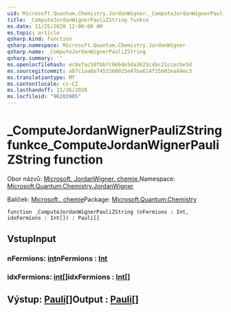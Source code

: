 ```yaml
---
uid: Microsoft.Quantum.Chemistry.JordanWigner._ComputeJordanWignerPauliZString
title: _ComputeJordanWignerPauliZString funkce
ms.date: 11/25/2020 12:00:00 AM
ms.topic: article
qsharp.kind: function
qsharp.namespace: Microsoft.Quantum.Chemistry.JordanWigner
qsharp.name: _ComputeJordanWignerPauliZString
qsharp.summary: ''
ms.openlocfilehash: ec8efac58fbb7c066de5da3625c4bc21ccecbe5d
ms.sourcegitcommit: a87c1aa8e7453360025e47ba614f25b02ea84ec3
ms.translationtype: MT
ms.contentlocale: cs-CZ
ms.lasthandoff: 11/26/2020
ms.locfileid: "96203905"
---
```

# <a name="_computejordanwignerpaulizstring-function"></a><span data-ttu-id="2d505-102">_ComputeJordanWignerPauliZString funkce</span><span class="sxs-lookup"><span data-stu-id="2d505-102">_ComputeJordanWignerPauliZString function</span></span>

<span data-ttu-id="2d505-103">Obor názvů: [Microsoft. JordanWigner. chemie.](xref:Microsoft.Quantum.Chemistry.JordanWigner)</span><span class="sxs-lookup"><span data-stu-id="2d505-103">Namespace: [Microsoft.Quantum.Chemistry.JordanWigner](xref:Microsoft.Quantum.Chemistry.JordanWigner)</span></span>

<span data-ttu-id="2d505-104">Balíček: [Microsoft.. chemie](https://nuget.org/packages/Microsoft.Quantum.Chemistry)</span><span class="sxs-lookup"><span data-stu-id="2d505-104">Package: [Microsoft.Quantum.Chemistry](https://nuget.org/packages/Microsoft.Quantum.Chemistry)</span></span>




```qsharp
function _ComputeJordanWignerPauliZString (nFermions : Int, idxFermions : Int[]) : Pauli[]
```


## <a name="input"></a><span data-ttu-id="2d505-105">Vstup</span><span class="sxs-lookup"><span data-stu-id="2d505-105">Input</span></span>

### <a name="nfermions--int"></a><span data-ttu-id="2d505-106">nFermions: [int](xref:microsoft.quantum.lang-ref.int)</span><span class="sxs-lookup"><span data-stu-id="2d505-106">nFermions : [Int](xref:microsoft.quantum.lang-ref.int)</span></span>




### <a name="idxfermions--int"></a><span data-ttu-id="2d505-107">idxFermions: [int](xref:microsoft.quantum.lang-ref.int)[]</span><span class="sxs-lookup"><span data-stu-id="2d505-107">idxFermions : [Int](xref:microsoft.quantum.lang-ref.int)[]</span></span>





## <a name="output--pauli"></a><span data-ttu-id="2d505-108">Výstup: [Pauli](xref:microsoft.quantum.lang-ref.pauli)[]</span><span class="sxs-lookup"><span data-stu-id="2d505-108">Output : [Pauli](xref:microsoft.quantum.lang-ref.pauli)[]</span></span>

